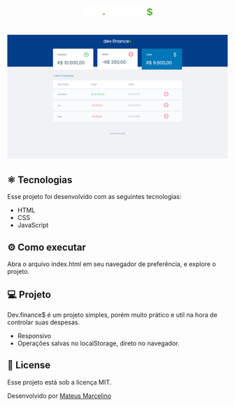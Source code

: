 <p align="center">
  <img alt="Letmeask" src="./assets/img/logo.svg" width="160px">
</p>

<h1 align="center">
    <img alt="Letmeask" src="./assets/img/README.png" />
</h1>

## ⚛ Tecnologias

Esse projeto foi desenvolvido com as seguintes tecnologias:

- HTML
- CSS
- JavaScript

## ⚙ Como executar

Abra o arquivo index.html em seu navegador de preferência, e explore o projeto.

## 💻 Projeto

Dev.finance$ é um projeto simples, porém muito prático e util na hora de controlar suas despesas.

- Responsivo
- Operações salvas no localStorage, direto no navegador.

## 📝 License

Esse projeto está sob a licença MIT.

Desenvolvido por [Mateus Marcelino](https://github.com/mateuzus)
